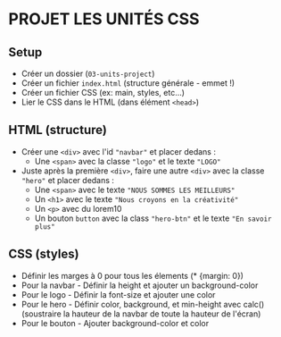 # PROJET LES UNITÉS CSS

## Setup

- Créer un dossier (`03-units-project`)
- Créer un fichier `index.html` (structure générale - emmet !)
- Créer un fichier CSS (ex: main, styles, etc...)
- Lier le CSS dans le HTML (dans élément `<head>`)

## HTML (structure)

- Créer une `<div>` avec l'id `"navbar"` et placer dedans :
    - Une `<span>` avec la classe `"logo"` et le texte `"LOGO"`
- Juste après la première `<div>`, faire une autre `<div>` avec la classe `"hero"` et placer dedans :
    - Une `<span>` avec le texte `"NOUS SOMMES LES MEILLEURS"`
    - Un `<h1>` avec le texte `"Nous croyons en la créativité"`
    - Un `<p>` avec du lorem10
    - Un bouton `button` avec la class `"hero-btn"` et le texte `"En savoir plus"`

## CSS (styles)

- Définir les marges à 0 pour tous les élements (\* {margin: 0})
- Pour la navbar - Définir la height et ajouter un background-color
- Pour le logo - Définir la font-size et ajouter une color
- Pour le hero - Définir color, background, et min-height avec calc() (soustraire la hauteur de la navbar de toute la
  hauteur de l'écran)
- Pour le bouton - Ajouter background-color et color
